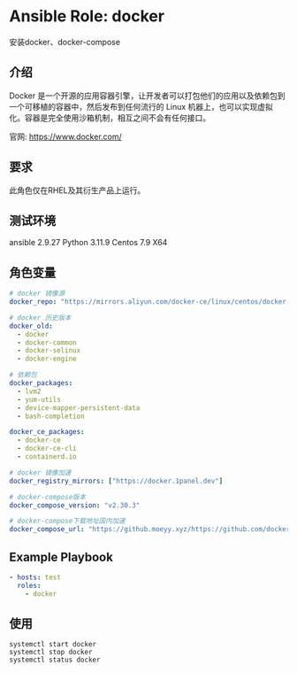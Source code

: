 # Ansible Role: docker

安装docker、docker-compose

## 介绍

Docker 是一个开源的应用容器引擎，让开发者可以打包他们的应用以及依赖包到一个可移植的容器中，然后发布到任何流行的 Linux 机器上，也可以实现虚拟化。容器是完全使用沙箱机制，相互之间不会有任何接口。

官网: https://www.docker.com/

## 要求

此角色仅在RHEL及其衍生产品上运行。

## 测试环境

ansible 2.9.27
Python 3.11.9
Centos 7.9 X64

## 角色变量

```yaml
# docker 镜像源
docker_repo: "https://mirrors.aliyun.com/docker-ce/linux/centos/docker-ce.repo"

# docker 历史版本
docker_old:
  - docker
  - docker-common
  - docker-selinux
  - docker-engine

# 依赖包
docker_packages:
  - lvm2
  - yum-utils
  - device-mapper-persistent-data
  - bash-completion

docker_ce_packages:
  - docker-ce
  - docker-ce-cli
  - containerd.io

# docker 镜像加速
docker_registry_mirrors: ["https://docker.1panel.dev"]

# docker-compose版本
docker_compose_version: "v2.30.3"

# docker-compose下载地址国内加速
docker_compose_url: "https://github.moeyy.xyz/https://github.com/docker/compose/releases/download/{{ docker_compose_version }}/docker-compose-$(uname -s)-$(uname -m)"
```

## Example Playbook

```yaml
- hosts: test
  roles:
    - docker
```

## 使用

```shell
systemctl start docker
systemctl stop docker
systemctl status docker
```
